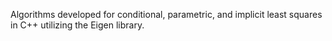 Algorithms developed for conditional, parametric, and implicit least squares in C++ utilizing the Eigen library.
